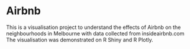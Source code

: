 # Airbnb
This is a visualisation project to understand the effects of Airbnb on the neighbourhoods in Melbourne with data collected from insideairbnb.com
The visualisation was demonstrated on R Shiny and R Plotly.
